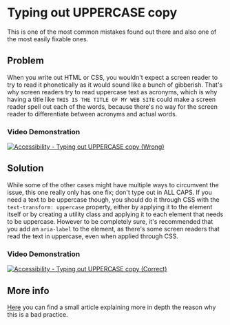 # Typing out UPPERCASE copy

This is one of the most common mistakes found out there and also one of the most easily fixable ones.

## Problem

When you write out HTML or CSS, you wouldn't expect a screen reader to try to read it phonetically as it would sound like a bunch of gibberish. That's why screen readers try to read uppercase text as acronyms, which is why having a title like `THIS IS THE TITLE OF MY WEB SITE` could make a screen reader spell out each of the words, because there's no way for the screen reader to differentiate between acronyms and actual words.

### Video Demonstration

[![Accessibility - Typing out UPPERCASE copy (Wrong)](http://img.youtube.com/vi/0hWgpYy5UGQ/0.jpg)](http://www.youtube.com/watch?v=0hWgpYy5UGQ "Accessibility - Typing out UPPERCASE copy (Wrong)")
## Solution

While some of the other cases might have multiple ways to circumvent the issue, this one really only has one fix; don't type out in ALL CAPS. If you need a text to be uppercase though, you should do it through CSS with the `text-transform: uppercase` property, either by applying it to the element itself or by creating a utility class and applying it to each element that needs to be uppercase. However to be completely sure, it's recommended that you add an `aria-label` to the element, as there's some screen readers that read the text in uppercase, even when applied through CSS.

### Video Demonstration

[![Accessibility - Typing out UPPERCASE copy (Correct)](http://img.youtube.com/vi/tWfE826Yoo0/0.jpg)](http://www.youtube.com/watch?v=tWfE826Yoo0 "Accessibility - Typing out UPPERCASE copy (Correct)")
## More info

[Here](https://freshysites.com/wordpress/ada-compliance/capital-letters-accessibility/) you can find a small article explaining more in depth the reason why this is a bad practice.
